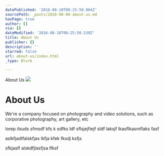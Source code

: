 ```yaml
---
datePublished: '2016-08-10T00:25:50.864Z'
sourcePath: _posts/2016-08-08-about-us.md
hasPage: true
author: []
via: {}
dateModified: '2016-08-10T00:25:50.530Z'
title: About Us
publisher: {}
description: ''
starred: false
url: about-us/index.html
_type: Blurb

---
```

About Us
![](https://the-grid-user-content.s3-us-west-2.amazonaws.com/22b9044a-b355-413a-a64b-da94a7112cf9.jpg)

# About Us

We're a company focused on photography and video solutions, such as corporative photography, art gallery, etc

lorep ilsuds sfmsdf kfs k sdfks ldf sflsjejfiejf sldf laksjf lkasflkasmflaks fasf

aslkfjadlfalskfjas lkfja kfek fksdj ksfjs 

sfkjaslf alskdfjlasfjsa lfksf